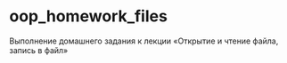 # oop_homework_files
Выполнение домашнего задания к лекции «Открытие и чтение файла, запись в файл»
